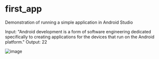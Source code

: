 # first_app
Demonstration of running a simple application in Android Studio


Input: "Android development is a form of software engineering dedicated specifically to creating applications for the devices that run on the Android platform."
Output: 22

![image](https://github.com/Gana1225/first_app/assets/86713009/6c734c17-458e-43ef-92fb-e2de87767e2d)
